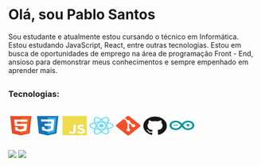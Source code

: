 <h1>Olá, sou Pablo Santos</h1>

Sou estudante e atualmente estou cursando o técnico em Informática. Estou estudando JavaScript, React, entre outras tecnologias. Estou em busca de oportunidades de emprego na área de programação Front - End, ansioso para demonstrar meus conhecimentos e sempre empenhado em aprender mais.

##
<h3>Tecnologias:</h3>
<div style="display: inline_block"><br>
  <img align="center" title="HTML" alt="HTML" height="40" width="50" src="https://raw.githubusercontent.com/devicons/devicon/master/icons/html5/html5-original.svg">
  <img align="center" title="CSS" alt="CSS" height="40" width="50" src="https://raw.githubusercontent.com/devicons/devicon/master/icons/css3/css3-original.svg">
  <img align="center" title="JAVASCRIPT" alt="JAVASCRIPT" height="40" width="50" src="https://raw.githubusercontent.com/devicons/devicon/master/icons/javascript/javascript-plain.svg">
  <img align="center" title="REACT" alt="REACT" height="40" width="50" src="https://raw.githubusercontent.com/devicons/devicon/master/icons/react/react-original.svg">
  <img align="center" title="GIT" alt="GIT" height="40" width="50" src="https://raw.githubusercontent.com/devicons/devicon/master/icons/git/git-original.svg">
  <img align="center" title="GITHUB" alt="GITHUB" height="40" width="50" src="https://raw.githubusercontent.com/devicons/devicon/master/icons/github/github-original.svg">
  <img align="center" title="ARDUINO" alt="ARDUINO" height="40" width="50" src="https://raw.githubusercontent.com/devicons/devicon/master/icons/arduino/arduino-original.svg">
</div>

##
<div>
<a href="https://www.linkedin.com/in/pablo-santos-25773025b/" target="_blank"><img src="https://img.shields.io/badge/-LinkedIn-%230077B5?style=for-the-badge&logo=linkedin&logoColor=white" target="_blank"></a> 
<a href = "mailto:pablomoreirasantos.hp@gmail.com"><img src="https://img.shields.io/badge/-Gmail-%23333?style=for-the-badge&logo=gmail&logoColor=white" target="_blank"></a>
</div>
